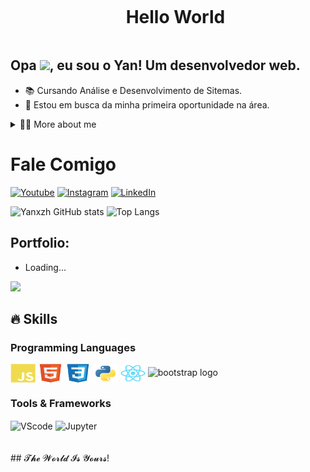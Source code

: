 <!--título-->
<div id="user-content-toc">
  <ul align="center">
    <summary><h1 style="display: inline-block">Hello World</h1></summary>
</div>

<!-- Presentation -->
<p>
<h2> Opa <img src="https://emojis.slackmojis.com/emojis/images/1577305505/7373/hand_wave.gif?1577305505" width="50" />, eu sou o Yan! Um desenvolvedor web. </h2>  

  - 📚 Cursando Análise e Desenvolvimento de Sitemas.
  - 🔭 Estou em busca da minha primeira oportunidade na área. 
</p><!-- Dropdown -->
<details>
  <summary>👨‍💻 More about me</summary>

  - 💬Tenho 19 anos e atualmente moro no Brasil. Tenho um inglês básico e tenho experiência com SQL, Javascript, Análise de Dados. Tenho facilidade com computadores desde novo. E também sempre fui muito interessado o que me ajudou a desenvolver habilidades importantes como proatividade, criatividade, comunicação, marketing, capacidade analítica, gestão de comunidades e mídias sociais.
   <p></p>
  - ⚡ Gosto de ouvir musica, seja antiga ou atual, ler mangá ou quadrinhos, além de assistir filmes e jogar! Acredito que nossos interesses pessoais contribuem para uma percepção mais apurada das coisas e para a resolução de problemas. 
    ></p>
</details>

<!-- Links -->
# Fale Comigo
[![Youtube](https://img.shields.io/badge/YouTube-FF0000?style=for-the-badge&logo=youtube&logoColor=white)]()
[![Instagram](https://img.shields.io/badge/Instagram-E4405F?style=for-the-badge&logo=instagram&logoColor=white)](https://www.instagram.com/yanxzh/)
[![LinkedIn](https://img.shields.io/badge/LinkedIn-0077B5?style=for-the-badge&logo=linkedin&logoColor=white)](https://www.linkedin.com/in/yan-martins-925216249/)


<!-- GithubStats -->
![ Yanxzh GitHub stats](https://github-readme-stats.vercel.app/api?username=yanxzhh&theme=midnight-purple&show_icons=true)
![Top Langs](https://github-readme-stats.vercel.app/api/top-langs/?username=yanxzhh&hidetheme=midnight-purple&show_progress=true)

<!-- Portfolio -->
## Portfolio:
- Loading...

<!-- GIF -->
<p align="left">
 <img src="https://64.media.tumblr.com/cad6d25d7e859f91d586bc08b93d0680/6138c75039bd424c-a7/s540x810/3cb85df6755edb3d2e8bd7601372a57c189b0c34.gif"></img>
</p>

## 🔥 Skills
<!-- Skills: Programming Languages -->
  <div style="flex-basis: 48%;">
    <h3>Programming Languages</h3>
    <img align="center" alt="Js" height="30" width="40" src="https://raw.githubusercontent.com/devicons/devicon/master/icons/javascript/javascript-plain.svg">
    <img align="center" alt="HTML" height="30" width="40" src="https://raw.githubusercontent.com/devicons/devicon/master/icons/html5/html5-original.svg">
    <img align="center" alt="CSS" height="30" width="40" src="https://raw.githubusercontent.com/devicons/devicon/master/icons/css3/css3-original.svg">
    <img align="center" alt="Python" height="30" width="40" src="https://raw.githubusercontent.com/devicons/devicon/master/icons/python/python-original.svg">
    <img align="center" alt="React" height="30" width="40" src="https://raw.githubusercontent.com/devicons/devicon/master/icons/react/react-original.svg">
    <img src="https://cdn.jsdelivr.net/gh/devicons/devicon/icons/bootstrap/bootstrap-original.svg" height="30" width="40" alt="bootstrap logo">
  </div>
  
  <!-- Skills: Tools & Frameworks -->
  <div style="flex-basis: 48%;">
    <h3>Tools & Frameworks</h3>
    <img align="center" alt="VScode" height="30" width="40" src="https://cdn.jsdelivr.net/gh/devicons/devicon/icons/vscode/vscode-original.svg">
    <img align="center" alt="Jupyter" height="30" width="40" src="https://cdn.jsdelivr.net/gh/devicons/devicon/icons/jupyter/jupyter-original.svg">
  </div>
   <br> </br>
 ##                                                       𝓣𝓱𝓮 𝓦𝓸𝓻𝓵𝓭 𝓘𝓼 𝓨𝓸𝓾𝓻𝓼!

  
